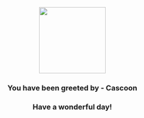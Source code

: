 <p align="center">
    <img src="https://raw.githubusercontent.com/PokeAPI/sprites/master/sprites/pokemon/268.png" width="150" height="150">
</p>
<h3 align="center">You have been greeted by - <b>Cascoon</b></h3>
<h3 align="center">Have a wonderful day!</h3>
